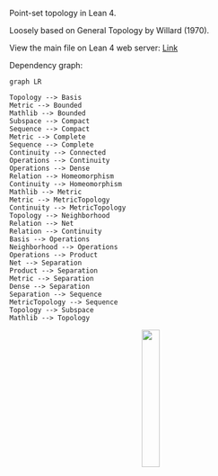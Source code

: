 Point-set topology in Lean 4.

Loosely based on General Topology by Willard (1970).

View the main file on Lean 4 web server: [Link](https://live.lean-lang.org/#url=https://github.com/mdnestor/basic_topology/blob/master/basic_topology/T0_topology.lean)

Dependency graph:

```mermaid
graph LR

Topology --> Basis
Metric --> Bounded
Mathlib --> Bounded
Subspace --> Compact
Sequence --> Compact
Metric --> Complete
Sequence --> Complete
Continuity --> Connected
Operations --> Continuity
Operations --> Dense
Relation --> Homeomorphism
Continuity --> Homeomorphism
Mathlib --> Metric
Metric --> MetricTopology
Continuity --> MetricTopology
Topology --> Neighborhood
Relation --> Net
Relation --> Continuity
Basis --> Operations
Neighborhood --> Operations
Operations --> Product
Net --> Separation
Product --> Separation
Metric --> Separation
Dense --> Separation
Separation --> Sequence
MetricTopology --> Sequence
Topology --> Subspace
Mathlib --> Topology

```

<div align="center">
  <img src="https://upload.wikimedia.org/wikipedia/commons/e/e1/Runge_theorem.svg" width="25%">
</div>
